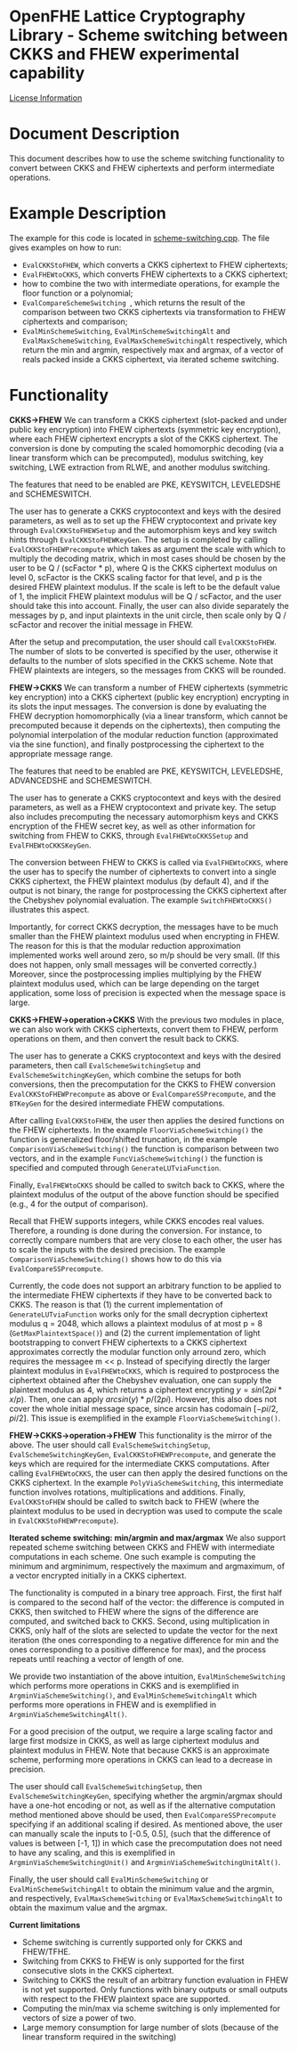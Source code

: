OpenFHE Lattice Cryptography Library - Scheme switching between CKKS and FHEW experimental capability
=====================================================================================================

[License Information](License.md)

Document Description
====================
This document describes how to use the scheme switching functionality to convert between CKKS and FHEW ciphertexts and perform intermediate
operations.

Example Description
====================

The example for this code is located in [scheme-switching.cpp](scheme-switching.cpp). The file gives examples on how to run:
- `EvalCKKStoFHEW`, which converts a CKKS ciphertext to FHEW ciphertexts;
- `EvalFHEWtoCKKS`, which converts FHEW ciphertexts to a CKKS ciphertext;
- how to combine the two with intermediate operations, for example the floor function or a polynomial;
- `EvalCompareSchemeSwitching `, which returns the result of the comparison between two CKKS ciphertexts via transformation to FHEW ciphertexts
and comparison;
- `EvalMinSchemeSwitching`, `EvalMinSchemeSwitchingAlt` and `EvalMaxSchemeSwitching`, `EvalMaxSchemeSwitchingAlt` respectively, which return
the min and argmin, respectively max and argmax, of a vector of reals packed inside a CKKS ciphertext, via iterated scheme switching.


Functionality
=============

**CKKS->FHEW**
We can transform a CKKS ciphertext (slot-packed and under public key encryption) into FHEW ciphertexts (symmetric key encryption), where
each FHEW ciphertext encrypts a slot of the CKKS ciphertext. The conversion is done by computing the scaled homomorphic decoding (via a
linear transform which can be precomputed), modulus switching, key switching, LWE extraction from RLWE, and another modulus switching.

The features that need to be enabled are PKE, KEYSWITCH, LEVELEDSHE and SCHEMESWITCH.

The user has to generate a CKKS cryptocontext and keys with the desired parameters, as well as to set up the FHEW cryptocontext and
private key through `EvalCKKStoFHEWSetup` and the automorphism keys and key switch hints through `EvalCKKStoFHEWKeyGen`. The setup is
completed by calling `EvalCKKStoFHEWPrecompute` which takes as argument the scale with which to multiply the decoding matrix, which
in most cases should be chosen by the user to be Q / (scFactor * p), where Q is the CKKS ciphertext modulus on level 0, scFactor is the
CKKS scaling factor for that level, and p is the desired FHEW plaintext modulus. If the scale is left to be the default value of 1, the
implicit FHEW plaintext modulus will be Q / scFactor, and the user should take this into account. Finally, the user can also divide
separately the messages by p, and input plaintexts in the unit circle, then scale only by Q / scFactor and recover the initial message
in FHEW.

After the setup and precomputation, the user should call `EvalCKKStoFHEW`. The number of slots to be converted is specified by the user,
otherwise it defaults to the number of slots specified in the CKKS scheme. Note that FHEW plaintexts are integers, so the messages from
CKKS will be rounded.

**FHEW->CKKS**
We can transform a number of FHEW ciphertexts (symmetric key encryption) into a CKKS ciphertext (public key encryption) encrypting in
its slots the input messages. The conversion is done by evaluating the FHEW decryption homomorphically (via a linear transform, which
cannot be precomputed because it depends on the ciphertexts), then computing the polynomial interpolation of the modular reduction
function (approximated via the sine function), and finally postprocessing the ciphertext to the appropriate message range.

The features that need to be enabled are PKE, KEYSWITCH, LEVELEDSHE, ADVANCEDSHE and SCHEMESWITCH.

The user has to generate a CKKS cryptocontext and keys with the desired parameters, as well as a FHEW cryptocontext and private key.
The setup also includes precomputing the necessary automorphism keys and CKKS encryption of the FHEW secret key, as well as other
information for switching from FHEW to CKKS, through `EvalFHEWtoCKKSSetup` and `EvalFHEWtoCKKSKeyGen`.

The conversion between FHEW to CKKS is called via `EvalFHEWtoCKKS`, where the user has to specify the number of ciphertexts to
convert into a single CKKS ciphertext, the FHEW plaintext modulus (by default 4), and if the output is not binary, the range for
postprocessing the CKKS ciphertext after the Chebyshev polynomial evaluation. The example `SwitchFHEWtoCKKS()` illustrates this aspect.

Importantly, for correct CKKS decryption, the messages have to be much smaller than the FHEW plaintext modulus used when encrypting in
FHEW. The reason for this is that the modular reduction approximation implemented works well around zero, so m/p should be very small.
(If this does not happen, only small messages will be converted correctly.) Moreover, since the postprocessing implies multiplying
by the FHEW plaintext modulus used, which can be large depending on the target application, some loss of precision is expected when the
message space is large.

**CKKS->FHEW->operation->CKKS**
With the previous two modules in place, we can also work with CKKS ciphertexts, convert them to FHEW, perform operations on them, and
then convert the result back to CKKS.

The user has to generate a CKKS cryptocontext and keys with the desired parameters, then call `EvalSchemeSwitchingSetup` and
`EvalSchemeSwitchingKeyGen`, which combine the setups for both conversions, then the precomputation for the CKKS to FHEW conversion
`EvalCKKStoFHEWPrecompute` as above or `EvalCompareSSPrecompute`, and the `BTKeyGen` for the desired intermediate FHEW computations.

After calling `EvalCKKStoFHEW`, the user then applies the desired functions on the FHEW ciphertexts. In the example
`FloorViaSchemeSwitching()` the function is generalized floor/shifted truncation, in the example `ComparisonViaSchemeSwitching()`
the function is comparison between two vectors, and in the example `FuncViaSchemeSwitching()` the function is specified and computed
through `GenerateLUTviaFunction`.

Finally, `EvalFHEWtoCKKS` should be called to switch back to CKKS, where the plaintext modulus of the output of the above function should
be specified (e.g., 4 for the output of comparison).

Recall that FHEW supports integers, while CKKS encodes real values. Therefore, a rounding is done during the conversion. For instance, to
correctly compare numbers that are very close to each other, the user has to scale the inputs with the desired precision. The example
`ComparisonViaSchemeSwitching()` shows how to do this via `EvalCompareSSPrecompute`.

Currently, the code does not support an arbitrary function to be applied to the intermediate FHEW ciphertexts if they have to be converted
back to CKKS. The reason is that (1) the current implementation of `GenerateLUTviaFunction` works only for the small decryption ciphertext
modulus q = 2048, which allows a plaintext modulus of at most p = 8 (`GetMaxPlaintextSpace()`) and (2) the current implementation of light
bootstrapping to convert FHEW ciphertexts to a CKKS ciphertext approximates correctly the modular function only arround zero, which requires
the messagee m << p. Instead of specifying directly the larger plaintext modulus in `EvalFHEWtoCKKS`, which is required to postprocess
the ciphertext obtained after the Chebyshev evaluation, one can supply the plaintext modulus as 4, which returns a ciphertext
encrypting $y=sin(2pi*x/p)$. Then, one can apply $arcsin(y)*p/(2pi)$. However, this also does not cover the whole initial message space,
since arcsin has codomain $[-pi/2, pi/2]$. This issue is exemplified in the example `FloorViaSchemeSwitching()`.

**FHEW->CKKS->operation->FHEW**
This functionality is the mirror of the above. The user should call `EvalSchemeSwitchingSetup`, `EvalSchemeSwitchingKeyGen`,
`EvalCKKStoFHEWPrecompute`, and generate the keys which are required for the intermediate CKKS computations. After calling `EvalFHEWtoCKKS`,
the user can then apply the desired functions on the CKKS ciphertext. In the example `PolyViaSchemeSwitching`, this intermediate function
involves rotations, multiplications and additions. Finally, `EvalCKKStoFHEW` should be called to switch back to FHEW (where the plaintext
modulus to be used in decryption was used to compute the scale in `EvalCKKStoFHEWPrecompute`).

**Iterated scheme switching: min/argmin and max/argmax**
We also support repeated scheme switching between CKKS and FHEW with intermediate computations in each scheme. One such example is
computing the minimum and argminimum, respectively the maximum and argmaximum, of a vector encrypted initially in a CKKS ciphertext.

The functionality is computed in a binary tree approach. First, the first half is compared to the second half of the vector: the
difference is computed in CKKS, then switched to FHEW where the signs of the difference are computed, and switched back to CKKS.
Second, using multiplication in CKKS, only half of the slots are selected to update the vector for the next iteration (the ones
corresponding to a negative difference for min and the ones corresponding to a positive difference for max), and the process repeats
until reaching a vector of length of one.

We provide two instantiation of the above intuition, `EvalMinSchemeSwitching` which performs more operations in CKKS and is exemplified
in `ArgminViaSchemeSwitching()`, and `EvalMinSchemeSwitchingAlt` which performs more operations in FHEW and is exemplified in
`ArgminViaSchemeSwitchingAlt()`.

For a good precision of the output, we require a large scaling factor and large first modsize in CKKS, as well as large ciphertext
modulus and plaintext modulus in FHEW. Note that because CKKS is an approximate scheme, performing more operations in CKKS can lead
to a decrease in precision.

The user should call `EvalSchemeSwitchingSetup`, then `EvalSchemeSwitchingKeyGen`, specifying whether the argmin/argmax should have a
one-hot encoding or not, as well as if the alternative computation method mentioned above should be used, then `EvalCompareSSPrecompute`
specifying if an additional scaling if desired. As mentioned above, the user can manually scale the inputs to [-0.5, 0.5], (such that
the difference of values is between [-1, 1]) in which case the precomputation does not need to have any scaling, and this is
exemplified in `ArgminViaSchemeSwitchingUnit()` and `ArgminViaSchemeSwitchingUnitAlt()`.

Finally, the user should call `EvalMinSchemeSwitching` or `EvalMinSchemeSwitchingAlt` to obtain the minimum value and the argmin, and
respectively, `EvalMaxSchemeSwitching` or `EvalMaxSchemeSwitchingAlt` to obtain the maximum value and the argmax.

**Current limitations**
- Scheme switching is currently supported only for CKKS and FHEW/TFHE.
- Switching from CKKS to FHEW is only supported for the first consecutive slots in the CKKS ciphertext.
- Switching to CKKS the result of an arbitrary function evaluation in FHEW is not yet supported. Only functions with binary outputs or small outputs with respect to the FHEW plaintext space are supported.
- Computing the min/max via scheme switching is only implemented for vectors of size a power of two.
- Large memory consumption for large number of slots (because of the linear transform required in the switching)
